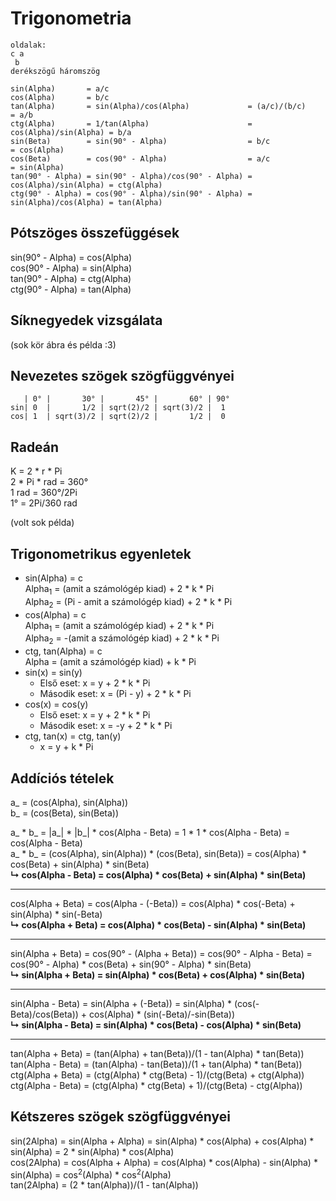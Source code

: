 # Trigonometria
```
oldalak:
c a
 b
derékszögű háromszög

sin(Alpha)       = a/c
cos(Alpha)       = b/c
tan(Alpha)       = sin(Alpha)/cos(Alpha)             = (a/c)/(b/c)           = a/b
ctg(Alpha)       = 1/tan(Alpha)                      = cos(Alpha)/sin(Alpha) = b/a  
sin(Beta)        = sin(90° - Alpha)                  = b/c                   = cos(Alpha)
cos(Beta)        = cos(90° - Alpha)                  = a/c                   = sin(Alpha)
tan(90° - Alpha) = sin(90° - Alpha)/cos(90° - Alpha) = cos(Alpha)/sin(Alpha) = ctg(Alpha)
ctg(90° - Alpha) = cos(90° - Alpha)/sin(90° - Alpha) = sin(Alpha)/cos(Alpha) = tan(Alpha)
```

## Pótszöges összefüggések
sin(90° - Alpha) = cos(Alpha)    
cos(90° - Alpha) = sin(Alpha)  
tan(90° - Alpha) = ctg(Alpha)  
ctg(90° - Alpha) = tan(Alpha)

## Síknegyedek vizsgálata
(sok kör ábra és példa :3)

## Nevezetes szögek szögfüggvényei
```
   | 0° |       30° |       45° |       60° | 90°
sin| 0  |       1/2 | sqrt(2)/2 | sqrt(3)/2 |  1
cos| 1  | sqrt(3)/2 | sqrt(2)/2 |       1/2 |  0
```

## Radeán
K = 2 * r * Pi  
2 * Pi * rad = 360°  
1 rad = 360°/2Pi  
1° = 2Pi/360 rad

(volt sok példa)

## Trigonometrikus egyenletek
- sin(Alpha) = c  
Alpha<sub>1</sub> = (amit a számológép kiad) + 2 * k * Pi  
Alpha<sub>2</sub> = (Pi - amit a számológép kiad) + 2 * k * Pi  
- cos(Alpha) = c  
Alpha<sub>1</sub> = (amit a számológép kiad) + 2 * k * Pi  
Alpha<sub>2</sub> = -(amit a számológép kiad) + 2 * k * Pi  
- ctg, tan(Alpha) = c  
Alpha = (amit a számológép kiad) + k * Pi
- sin(x) = sin(y)
  - Első eset: x = y + 2 * k * Pi
  - Második eset: x = (Pi - y) + 2 * k * Pi
- cos(x) = cos(y)
  - Első eset: x = y + 2 * k * Pi
  - Második eset: x = -y + 2 * k * Pi
- ctg, tan(x) = ctg, tan(y)  
  - x = y + k * Pi

## Addíciós tételek
a_ = (cos(Alpha), sin(Alpha))  
b_ = (cos(Beta),   sin(Beta))

a_ * b_ = |a_| * |b_| * cos(Alpha - Beta) = 1 * 1 * cos(Alpha - Beta) = cos(Alpha - Beta)  
a_ * b_ = (cos(Alpha), sin(Alpha)) * (cos(Beta), sin(Beta)) = cos(Alpha) * cos(Beta) + sin(Alpha) * sin(Beta)  
**↳ cos(Alpha - Beta) = cos(Alpha) * cos(Beta) + sin(Alpha) * sin(Beta)**
<hr>

cos(Alpha + Beta) = cos(Alpha - (-Beta)) = cos(Alpha) * cos(-Beta) + sin(Alpha) * sin(-Beta)  
**↳ cos(Alpha + Beta) = cos(Alpha) * cos(Beta) - sin(Alpha) * sin(Beta)**
<hr>

sin(Alpha + Beta) = cos(90° - (Alpha + Beta)) = cos(90° - Alpha - Beta) = cos(90° - Alpha) * cos(Beta) + sin(90° - Alpha) * sin(Beta)  
**↳ sin(Alpha + Beta) = sin(Alpha) * cos(Beta) + cos(Alpha) * sin(Beta)**
<hr>

sin(Alpha - Beta) = sin(Alpha + (-Beta)) = sin(Alpha) * (cos(-Beta)/cos(Beta)) + cos(Alpha) * (sin(-Beta)/-sin(Beta))  
**↳ sin(Alpha - Beta) = sin(Alpha) * cos(Beta) - cos(Alpha) * sin(Beta)**
<hr>

tan(Alpha + Beta) = (tan(Alpha) + tan(Beta))/(1 - tan(Alpha) * tan(Beta))  
tan(Alpha - Beta) = (tan(Alpha) - tan(Beta))/(1 + tan(Alpha) * tan(Beta))  
ctg(Alpha + Beta) = (ctg(Alpha) * ctg(Beta) - 1)/(ctg(Beta) + ctg(Alpha))  
ctg(Alpha - Beta) = (ctg(Alpha) * ctg(Beta) + 1)/(ctg(Beta) - ctg(Alpha))  

## Kétszeres szögek szögfüggvényei
sin(2Alpha) = sin(Alpha + Alpha) = sin(Alpha) * cos(Alpha) + cos(Alpha) * sin(Alpha) = 2 * sin(Alpha) * cos(Alpha)  
cos(2Alpha) = cos(Alpha + Alpha) = cos(Alpha) * cos(Alpha) - sin(Alpha) * sin(Alpha) = cos<sup>2</sup>(Alpha) * cos<sup>2</sup>(Alpha)  
tan(2Alpha) = (2 * tan(Alpha))/(1 - tan(Alpha))